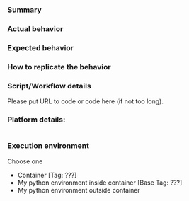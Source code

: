 ### Summary

### Actual behavior

### Expected behavior

### How to replicate the behavior

### Script/Workflow details

Please put URL to code or code here (if not too long).

### Platform details:

<!-- Please run the following code from your shell and place the output between the triple ticks, below.
python -c "import nipype; from pprint import pprint; pprint(nipype.get_info()); print(nipype.__version__)"
-->

```

```

### Execution environment

Choose one
- Container [Tag: ???]
- My python environment inside container [Base Tag: ???]
- My python environment outside container
